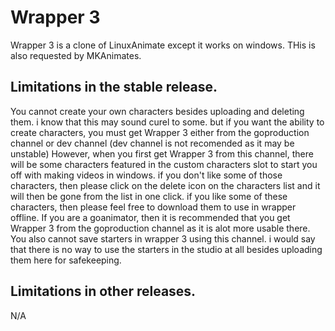 # Wrapper 3
Wrapper 3 is a clone of LinuxAnimate except it works on windows. THis is also requested by MKAnimates.

## Limitations in the stable release.
You cannot create your own characters besides uploading and deleting them. i know that this may sound curel to some. but if you want the ability to create characters, you must get Wrapper 3 either from the goproduction channel or dev channel (dev channel is not recomended as it may be unstable) However, when you first get Wrapper 3 from this channel, there will be some characters featured in the custom characters slot to start you off with making videos in windows. if you don't like some of those characters, then please click on the delete icon on the characters list and it will then be gone from the list in one click. if you like some of these characters, then please feel free to download them to use in wrapper offline. If you are a goanimator, then it is recommended that you get Wrapper 3 from the goproduction channel as it is alot more usable there.
You also cannot save starters in wrapper 3 using this channel. i would say that there is no way to use the starters in the studio at all besides uploading them here for safekeeping.

## Limitations in other releases.
N/A
